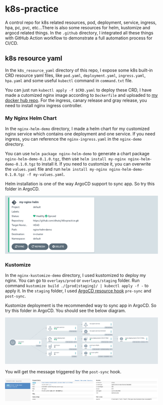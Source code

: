 # k8s-practice

A control repo for k8s related resources, pod, deployment, service, ingress, hpa, pc, pvc, etc...There is also some resources for helm, kustomize and argocd related things. In the `.github` directory, I integrated all these things with GitHub Action workflow to demonstrate a full automation process for CI/CD.



## k8s resource yaml

In the `k8s_resource_yaml` directory of this repo, I expose some k8s built-in CRD resource yaml files, like `pod.yaml`, `deployment.yaml`, `ingress.yaml`, `hpa.yaml` and some useful `kubectl` command in `command.txt` file.

You can just run `kubectl apply -f $CRD.yaml` to deploy these CRD, I have made a cutomized nginx image according to `Dockerfile` and uploaded to [my docker hub repo](https://hub.docker.com/repository/docker/dhutsj/nginx/general). For the ingress, canary release and gray release, you need to install nginx ingress controller.

### My Nginx Helm Chart

In the `nginx-helm-demo` directory, I made a helm chart for my customized nginx service which contains one deployment and one service. If you need ingress, you can reference the `nginx-ingress.yaml` in the `nginx-demo` directory.

You can use `helm package nginx-helm-demo` to generate a chart package `nginx-helm-demo-0.1.0.tgz`, then use `helm install my-nginx nginx-helm-demo-0.1.0.tgz` to install it. If you need to customize it, you can overwrite the `values.yaml` file and run `helm install my-nginx nginx-helm-demo-0.1.0.tgz -f my-values.yaml`.

Helm installation is one of the way ArgoCD support to sync app. So try this folder in ArgoCD.

![alt helm](img/helm.png)

### Kustomize

In the `nginx-kustomize-demo` directory, I used kustomized to deploy my nginx. You can go to `overlays/prod` or `overlays/staging` folder. Run command `kustomize build ./{prod|staging}/ | kubectl apply -f -` to apply it. In the `staging` folder, I used [ArgoCD resource hook](https://argo-cd.readthedocs.io/en/stable/user-guide/resource_hooks/) `pre-sync` and `post-sync`.

Kustomize deployment is the recommended way to sync app in ArgoCD. So try this folder in ArgoCD. You should see the below diagram.

![alt ArgoCD](img/argocd.png)

You will get the message triggered by the `post-sync` hook.

![alt webhook](img/webhook.png)
